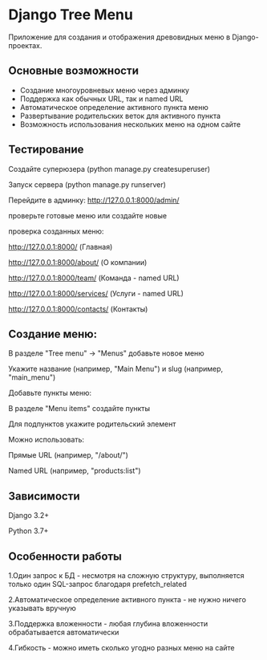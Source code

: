 # Django Tree Menu

Приложение для создания и отображения древовидных меню в Django-проектах.

## Основные возможности

- Создание многоуровневых меню через админку
- Поддержка как обычных URL, так и named URL
- Автоматическое определение активного пункта меню
- Развертывание родительских веток для активного пункта
- Возможность использования нескольких меню на одном сайте

## Тестирование

Создайте суперюзера (python manage.py createsuperuser)

Запуск сервера (python manage.py runserver)

Перейдите в админку: http://127.0.0.1:8000/admin/

проверьте готовые меню или создайте новые

проверка созданных меню:

http://127.0.0.1:8000/ (Главная)

http://127.0.0.1:8000/about/ (О компании)

http://127.0.0.1:8000/team/ (Команда - named URL)

http://127.0.0.1:8000/services/ (Услуги - named URL)

http://127.0.0.1:8000/contacts/ (Контакты)

## Создание меню:

В разделе "Tree menu" → "Menus" добавьте новое меню

Укажите название (например, "Main Menu") и slug (например, "main_menu")

Добавьте пункты меню:

В разделе "Menu items" создайте пункты

Для подпунктов укажите родительский элемент

Можно использовать:

Прямые URL (например, "/about/")

Named URL (например, "products:list")


## Зависимости 

Django 3.2+

Python 3.7+

## Особенности работы

1.Один запрос к БД - несмотря на сложную структуру, выполняется только один SQL-запрос благодаря prefetch_related

2.Автоматическое определение активного пункта - не нужно ничего указывать вручную

3.Поддержка вложенности - любая глубина вложенности обрабатывается автоматически

4.Гибкость - можно иметь сколько угодно разных меню на сайте



